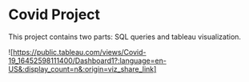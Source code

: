 # Covid Project

This project contains two parts: SQL queries and tableau visualization.

![https://public.tableau.com/views/Covid-19_16452598111400/Dashboard1?:language=en-US&:display_count=n&:origin=viz_share_link]
